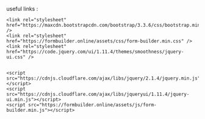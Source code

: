 


useful links :   
  
    <link rel="stylesheet" href="https://maxcdn.bootstrapcdn.com/bootstrap/3.3.6/css/bootstrap.min.css" />
    <link rel="stylesheet" href="https://formbuilder.online/assets/css/form-builder.min.css" />
    <link rel="stylesheet" href="https://code.jquery.com/ui/1.11.4/themes/smoothness/jquery-ui.css" />


    <script src="https://cdnjs.cloudflare.com/ajax/libs/jquery/2.1.4/jquery.min.js"></script>
    <script src="https://cdnjs.cloudflare.com/ajax/libs/jqueryui/1.11.4/jquery-ui.min.js"></script>
    <script src="https://formbuilder.online/assets/js/form-builder.min.js"></script>